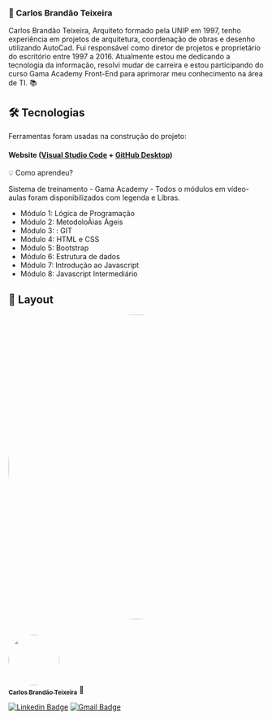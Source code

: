 ### 💪 Carlos Brandão Teixeira


Carlos Brandão Teixeira, Arquiteto formado pela UNIP em 1997, tenho experiência em projetos de arquitetura, coordenação de obras e desenho utilizando AutoCad. Fui responsável como diretor de projetos e proprietário do escritório entre 1997 a 2016. Atualmente estou me dedicando a tecnologia da informação, resolvi mudar de carreira e estou participando do curso Gama Academy Front-End para aprimorar meu conhecimento na área de TI. :books:


## 🛠 Tecnologias

Ferramentas foram usadas na construção do projeto:

#### **Website**  ([Visual Studio Code](https://visualstudio.microsoft.com/pt-br/)  +  [GitHub Desktop](https://desktop.github.com/))

💡 Como aprendeu?

Sistema de treinamento - Gama Academy - Todos o módulos em vídeo-aulas foram disponibilizados com legenda e Libras. 

- Módulo 1: Lógica de Programação
- Módulo 2: MetodoloĀias Ágeis
- Módulo 3: : GIT
- Módulo 4: HTML e CSS
- Módulo 5: Bootstrap
- Módulo 6: Estrutura de dados
- Módulo 7: Introdução ao Javascript
- Módulo 8: Javascript Intermediário  

## 🎨 Layout



<p align="center">
  <img style="border-radius: 50%;" src="https://github.com/cbranteix/CBT_G5/blob/main/img/layoutDev1.jpg" width="600px;" alt=""/>
  
</p>



##
<a href="https://github.com/cbranteix">
 <img style="border-radius: 50%;" src="https://github.com/cbranteix/CBT_G5/blob/main/img/imgft.jpeg" width="100px;" alt=""/>
 <br />
 <sub><b>Carlos Brandão Teixeira</b></sub></a> 🚀</a>
 <br />

[![Linkedin Badge](https://img.shields.io/badge/-CarlosBrandaoTeixeira-blue?style=flat-square&logo=Linkedin&logoColor=white&link=https://www.linkedin.com/in/carlosbrandaoteixeira/)](https://www.linkedin.com/in/carlosbrandaoteixeira/) [![Gmail Badge](https://img.shields.io/badge/-cbranteix@gmail.com-c14438?style=flat-square&logo=Gmail&logoColor=white&link=mailto:cbranteix@gmail.com)](mailto:cbranteix@gmail.com)

